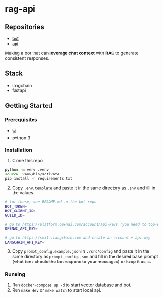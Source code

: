 # rag-api

## Repositories

- [bot](https://github.com/seg-org/rag-bot)
- [api](https://github.com/seg-org/rag-api)

Making a bot that can **leverage chat context** with **RAG** to generate consistent responses.

## Stack

- langchain
- fastapi

## Getting Started

### Prerequisites

- 💻
- python 3

### Installation

1. Clone this repo
```bash
python -m venv .venv
source .venv/bin/activate
pip install -r requirements.txt
```
2. Copy `.env.template` and paste it in the same directory as `.env` and fill in the values.
```bash
# for these, see README.md in the bot repo
BOT_TOKEN=
BOT_CLIENT_ID=
GUILD_ID=

# go to https://platform.openai.com/account/api-keys (you need to top-up some $$ first)
OPENAI_API_KEY=

# go to https://smith.langchain.com and create an account + api key
LANGCHAIN_API_KEY=
```
3. Copy `prompt_config.example.json` in `./src/config` and paste it in the same directory as `prompt_config.json` and fill in the desired base prompt (what tone should the bot respond to your messages) or keep it as is.

### Running

1. Run `docker-compose up -d` to start vector database and bot.
2. Run `make dev` or `make watch` to start local api.
